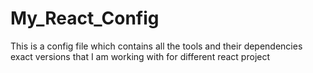 # My_React_Config
This is a config file which contains all the tools and their dependencies exact versions that I am working with for different react project
